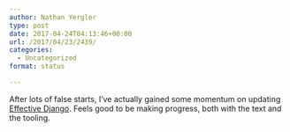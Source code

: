 ```yaml
---
author: Nathan Yergler
type: post
date: 2017-04-24T04:13:46+00:00
url: /2017/04/23/2439/
categories:
  - Uncategorized
format: status

---
```

After lots of false starts, I&#8217;ve actually gained some momentum on updating [Effective Django][1]. Feels good to be making progress, both with the text and the tooling.

 [1]: http://effectivedjango.com